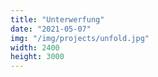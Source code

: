 ```yaml
---
title: "Unterwerfung"
date: "2021-05-07"
img: "/img/projects/unfold.jpg"
width: 2400
height: 3000
---
```

